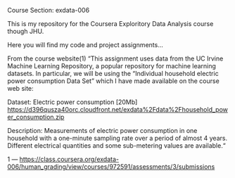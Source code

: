 Course Section: exdata-006

This is my repository for the Coursera Exploritory Data Analysis course though JHU.

Here you will find my code and project assignments...


From the course website(1) 
“This assignment uses data from the UC Irvine Machine Learning Repository, a popular repository for machine learning datasets. In particular, we will be using the “Individual household electric power consumption Data Set” which I have made available on the course web site:

Dataset: Electric power consumption [20Mb]
https://d396qusza40orc.cloudfront.net/exdata%2Fdata%2Fhousehold_power_consumption.zip

Description: Measurements of electric power consumption in one household with a one-minute sampling rate over a period of almost 4 years. Different electrical quantities and some sub-metering values are available.“

1 — https://class.coursera.org/exdata-006/human_grading/view/courses/972591/assessments/3/submissions
